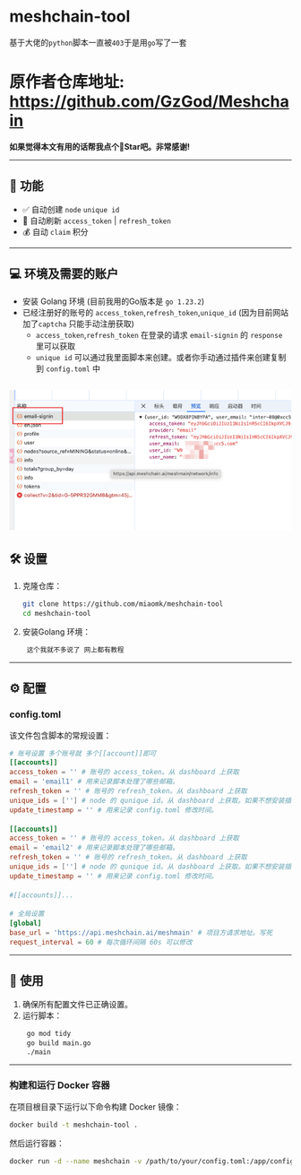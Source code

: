 # meshchain-tool
基于大佬的`python`脚本一直被`403`于是用`go`写了一套

# 原作者仓库地址: https://github.com/GzGod/Meshchain

**如果觉得本文有用的话帮我点个🌟Star吧。非常感谢!**


---

## 🚀 功能

- ✅ 自动创建 `node` `unique id`
- 🌾 自动刷新 `access_token` | `refresh_token`
- 💰 自动 `claim` 积分
---

## 💻 环境及需要的账户

- 安装 Golang 环境 (目前我用的Go版本是 `go 1.23.2`)
- 已经注册好的账号的 `access_token`,`refresh_token`,`unique_id` (因为目前网站加了`captcha` 只能手动注册获取)
  - `access_token`,`refresh_token` 在登录的请求 `email-signin` 的 `response` 里可以获取
  - `unique id` 可以通过我里面脚本来创建。或者你手动通过插件来创建复制到 `config.toml` 中

![img.png](img.png)
---

## 🛠️ 设置

1. 克隆仓库：
   ```bash
   git clone https://github.com/miaomk/meshchain-tool
   cd meshchain-tool
   ```
2. 安装Golang 环境：
   ```bash
    这个我就不多说了 网上都有教程
   ```

---

## ⚙️ 配置

### config.toml

该文件包含脚本的常规设置：

```toml
# 账号设置 多个账号就 多个[[account]]即可
[[accounts]]
access_token = '' # 账号的 access_token。从 dashboard 上获取
email = 'email1' # 用来记录脚本处理了哪些邮箱。
refresh_token = '' # 账号的 refresh_token。从 dashboard 上获取
unique_ids = [''] # node 的 qunique id。从 dashboard 上获取。如果不想安装插件获取就使用 `unique_ids = "" ` 当前脚本会自动生成一个
update_timestamp = '' # 用来记录 config.toml 修改时间。

[[accounts]]
access_token = '' # 账号的 access_token。从 dashboard 上获取
email = 'email2' # 用来记录脚本处理了哪些邮箱。
refresh_token = '' # 账号的 refresh_token。从 dashboard 上获取
unique_ids = [''] # node 的 qunique id。从 dashboard 上获取。如果不想安装插件获取就使用 `unique_ids = "" ` 当前脚本会自动生成一个
update_timestamp = '' # 用来记录 config.toml 修改时间。

#[[accounts]]...

# 全局设置
[global]
base_url = 'https://api.meshchain.ai/meshmain' # 项目方请求地址。写死
request_interval = 60 # 每次循环间隔 60s 可以修改
```

---

## 🚀 使用

1. 确保所有配置文件已正确设置。
2. 运行脚本：
   ```bash
    go mod tidy
    go build main.go                                                                                                                                                               130
    ./main
   ```
---


### 构建和运行 Docker 容器

在项目根目录下运行以下命令构建 Docker 镜像：

```bash
docker build -t meshchain-tool .
```

然后运行容器：

```bash
docker run -d --name meshchain -v /path/to/your/config.toml:/app/config.toml meshchain-tool
```